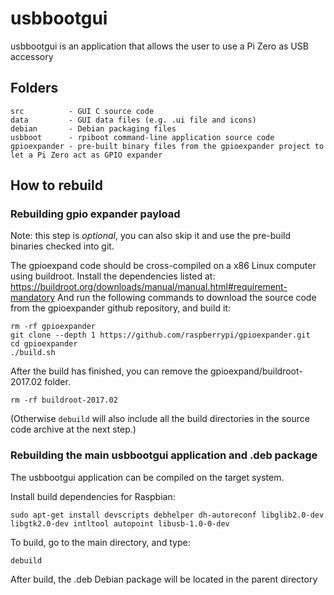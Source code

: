 # usbbootgui

usbbootgui is an application that allows the user to use a Pi Zero as USB accessory 

## Folders

```
src          - GUI C source code
data         - GUI data files (e.g. .ui file and icons)
debian       - Debian packaging files
usbboot      - rpiboot command-line application source code
gpioexpander - pre-built binary files from the gpioexpander project to let a Pi Zero act as GPIO expander
```

## How to rebuild

### Rebuilding gpio expander payload

Note: this step is *optional*, you can also skip it and use the pre-build binaries checked into git.

The gpioexpand code should be cross-compiled on a x86 Linux computer using buildroot.
Install the dependencies listed at: https://buildroot.org/downloads/manual/manual.html#requirement-mandatory
And run the following commands to download the source code from the gpioexpander github repository, and build it:

```
rm -rf gpioexpander
git clone --depth 1 https://github.com/raspberrypi/gpioexpander.git
cd gpioexpander
./build.sh
```

After the build has finished, you can remove the gpioexpand/buildroot-2017.02 folder.

```
rm -rf buildroot-2017.02
```

(Otherwise `debuild` will also include all the build directories in the source code archive at the next step.)


### Rebuilding the main usbbootgui application and .deb package

The usbbootgui application can be compiled on the target system.

Install build dependencies for Raspbian:

`sudo apt-get install devscripts debhelper dh-autoreconf libglib2.0-dev libgtk2.0-dev intltool autopoint libusb-1.0-0-dev`

To build, go to the main directory, and type:

`debuild`

After build, the .deb Debian package will be located in the parent directory

 